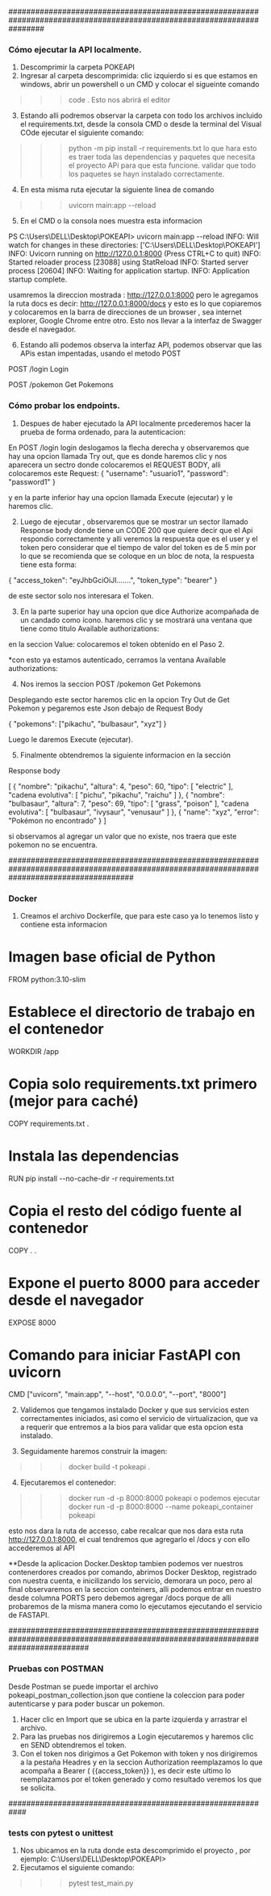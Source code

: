 ########################################################################################################################
### Cómo ejecutar la API localmente. #####

1. Descomprimir la carpeta POKEAPI
2. Ingresar al carpeta descomprimida: clic izquierdo si es que estamos en windows, abrir un powershell o un CMD y colocar el sigueinte comando
>>> code .
Esto nos abrirá el editor
3. Estando alli podremos observar la carpeta con todo los archivos incluido el requirements.txt, desde la consola CMD o desde la terminal del Visual COde ejecutar el siguiente comando:
>>> python -m pip install -r requirements.txt
lo que hara esto es traer toda las dependencias y paquetes que necesita el proyecto APi para que esta funcione. validar que todo los paquetes se hayn instalado correctamente.
4. En esta misma ruta ejecutar la siguiente linea de comando
>>>  uvicorn main:app --reload
5. En el CMD o la consola noes muestra esta informacion

PS C:\Users\DELL\Desktop\POKEAPI> uvicorn main:app --reload
INFO:     Will watch for changes in these directories: ['C:\\Users\\DELL\\Desktop\\POKEAPI']
INFO:     Uvicorn running on http://127.0.0.1:8000 (Press CTRL+C to quit)
INFO:     Started reloader process [23088] using StatReload
INFO:     Started server process [20604]
INFO:     Waiting for application startup.
INFO:     Application startup complete.

usamremos la direccion mostrada :  http://127.0.0.1:8000 pero le agregamos la ruta docs es decir:
http://127.0.0.1:8000/docs y esto es lo que copiaremos y colocaremos en la barra de direcciones de un browser , sea internet explorer, Google Chrome entre otro. Esto nos llevar a la interfaz de Swagger desde el navegador.

6. Estando alli podemos observa la interfaz API, podemos observar que las APis estan impentadas, usando el metodo POST

POST
/login
Login


POST
/pokemon
Get Pokemons

### Cómo probar los endpoints. ####

1. Despues de haber ejecutado la API localmente prcederemos hacer la prueba de forma ordenado, para la autenticacion:

En POST /login login deslogamos la flecha derecha y observaremos que hay una opcion llamada Try out, que es donde haremos clic y nos aparecera un sectro donde colocaremos el REQUEST BODY, alli colocaremos este Request:
 {
  "username": "usuario1",
  "password": "password1"
}

y en la parte inferior hay una opcion llamada Execute (ejecutar) y le haremos clic.

2. Luego de ejecutar , observaremos que se mostrar un sector llamado Response body donde tiene un CODE 200 que quiere decir que el Api respondio correctamente y alli veremos la respuesta que es el user y el token pero considerar que el tiempo de valor del token es de 5 min por lo que se recomienda que se coloque en un bloc de nota, la respuesta tiene esta forma:

{
  "access_token": "eyJhbGciOiJI.......",
  "token_type": "bearer"
}

de este sector solo nos interesara el Token.

3. En la parte superior hay una opcion que dice Authorize acompañada de un candado como ícono. haremos clic y se mostrará una ventana que tiene como titulo 
Available authorizations:

en la seccion  Value: colocaremos el token obtenido en el Paso 2.

*con esto ya estamos autenticado, cerramos la ventana Available authorizations:

4. Nos iremos  la seccion  POST
/pokemon
Get Pokemons

Desplegando este sector haremos clic en la opcion Try Out de Get Pokemon y pegaremos este Json debajo de Request Body

{
  "pokemons": ["pikachu", "bulbasaur", "xyz"]
}

Luego le daremos Execute (ejecutar).

5. Finalmente obtendremos la siguiente informacion en la sección

	
Response body

[
  {
    "nombre": "pikachu",
    "altura": 4,
    "peso": 60,
    "tipo": [
      "electric"
    ],
    "cadena evolutiva": [
      "pichu",
      "pikachu",
      "raichu"
    ]
  },
  {
    "nombre": "bulbasaur",
    "altura": 7,
    "peso": 69,
    "tipo": [
      "grass",
      "poison"
    ],
    "cadena evolutiva": [
      "bulbasaur",
      "ivysaur",
      "venusaur"
    ]
  },
  {
    "name": "xyz",
    "error": "Pokémon no encontrado"
  }
]

si observamos al agregar un valor que no existe, nos traera que este pokemon no se encuentra.

############################################################################################################################################

### Docker ###

1. Creamos el archivo Dockerfile, que para este caso ya lo tenemos listo y contiene esta informacion

# Imagen base oficial de Python
FROM python:3.10-slim

# Establece el directorio de trabajo en el contenedor
WORKDIR /app

# Copia solo requirements.txt primero (mejor para caché)
COPY requirements.txt .

# Instala las dependencias
RUN pip install --no-cache-dir -r requirements.txt

# Copia el resto del código fuente al contenedor
COPY . .

# Expone el puerto 8000 para acceder desde el navegador
EXPOSE 8000

# Comando para iniciar FastAPI con uvicorn
CMD ["uvicorn", "main:app", "--host", "0.0.0.0", "--port", "8000"]

2. Validemos que tengamos instalado Docker y que sus servicios esten correctamentes iniciados, asi como el servicio de virtualizacion, que va a requerir que entremos a la bios para validar que esta opcion esta instalado.

3. Seguidamente haremos construir la imagen:

>>> docker build -t pokeapi .

4. Ejecutaremos el contenedor:
 >>>docker run -d -p 8000:8000 pokeapi 
o podemos ejecutar
 >>>docker run -d -p 8000:8000 --name pokeapi_container pokeapi

 esto nos dara la ruta de accesso, cabe recalcar que nos dara esta ruta  http://127.0.0.1:8000, el cual tendremos que agregarlo el /docs y con ello accederemos al API

 **Desde la aplicacion Docker.Desktop tambien podemos ver nuestros contenerdores creados por comando, abrimos Docker Desktop, registrado con nuestra cuenta, e inicilizando los servicio, demorara un poco, pero al final observaremos en la seccion conteiners, alli podemos entrar en nuestro desde columna  PORTS pero debemos agregar /docs porque de alli probaremos de la misma manera como lo ejecutamos ejecutando el servicio de FASTAPI.

 ##################################################################################################################################

 ### Pruebas con POSTMAN ####

  Desde Postman se puede importar el archivo pokeapi_postman_collection.json que contiene la coleccion para poder autenticarse y para poder buscar un pokemon.

1. Hacer clic en Import que se ubica en la parte izquierda y arrastrar el archivo.
2. Para las pruebas nos dirigiremos a Login ejecutaremos y haremos clic en SEND obtendremos el token.
3. Con el token nos dirigimos a Get Pokemon with token y nos dirigiremos a la pestaña Headres y en la seccion Authorization reemplazamos lo que acompaña a Bearer ( {{access_token}} ), es decir este ultimo lo reemplazamos por el token generado y como resultado veremos los que se solicita.

############################################################

### tests con pytest o unittest ###
1. Nos ubicamos en la ruta donde esta descomprimido el proyecto , por ejemplo:  C:\Users\DELL\Desktop\POKEAPI>
2. Ejecutamos el siguiente comando:
>>>pytest test_main.py


 
